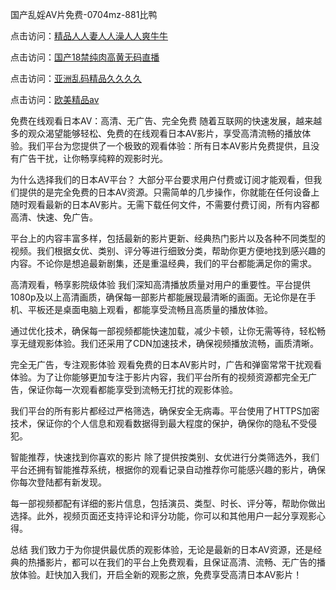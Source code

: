 

国产乱婬AV片免费-0704mz-881比鸭


点击访问：<a href="https://gfd-5xg.pages.dev/">精品人人妻人人澡人人爽牛牛</a>

点击访问：<a href="https://fdhf-454.pages.dev/">国产18禁纯肉高黄无码直播</a>

点击访问：<a href="https://cfad.pages.dev/">亚洲乱码精品久久久久</a>

点击访问：<a href="https://rtj-3zo.pages.dev/">欧美精品aⅴ</a>



免费在线观看日本AV：高清、无广告、完全免费
随着互联网的快速发展，越来越多的观众渴望能够轻松、免费的在线观看日本AV影片，享受高清流畅的播放体验。我们平台为您提供了一个极致的观看体验：所有日本AV影片免费提供，且没有广告干扰，让你畅享纯粹的观影时光。

为什么选择我们的日本AV平台？
大部分平台要求用户付费或订阅才能观看，但我们提供的是完全免费的日本AV资源。只需简单的几步操作，你就能在任何设备上随时观看最新的日本AV影片。无需下载任何文件，不需要付费订阅，所有内容都高清、快速、免广告。

平台上的内容丰富多样，包括最新的影片更新、经典热门影片以及各种不同类型的视频。我们根据女优、类别、评分等进行细致分类，帮助你更方便地找到感兴趣的内容。不论你是想追最新剧集，还是重温经典，我们的平台都能满足你的需求。

高清观看，畅享影院级体验
我们深知高清播放质量对用户的重要性。平台提供1080p及以上高清画质，确保每一部影片都能展现最清晰的画面。无论你是在手机、平板还是桌面电脑上观看，都能享受流畅且高质量的播放体验。

通过优化技术，确保每一部视频都能快速加载，减少卡顿，让你无需等待，轻松畅享无缝观影体验。我们还采用了CDN加速技术，确保视频播放流畅，画质清晰。

完全无广告，专注观影体验
观看免费的日本AV影片时，广告和弹窗常常干扰观看体验。为了让你能够更加专注于影片内容，我们平台所有的视频资源都完全无广告，保证你每一次观看都能享受到流畅无打扰的观影体验。

我们平台的所有影片都经过严格筛选，确保安全无病毒。平台使用了HTTPS加密技术，保证你的个人信息和观看数据得到最大程度的保护，确保你的隐私不受侵犯。

智能推荐，快速找到你喜欢的影片
除了提供按类别、女优进行分类筛选外，我们平台还拥有智能推荐系统，根据你的观看记录自动推荐你可能感兴趣的影片，确保你每次登陆都有新发现。

每一部视频都配有详细的影片信息，包括演员、类型、时长、评分等，帮助你做出选择。此外，视频页面还支持评论和评分功能，你可以和其他用户一起分享观影心得。

总结
我们致力于为你提供最优质的观影体验，无论是最新的日本AV资源，还是经典的热播影片，都可以在我们的平台上免费观看，且保证高清、流畅、无广告的播放体验。赶快加入我们，开启全新的观影之旅，免费享受高清日本AV影片！









<span style="display:none;">[Canonical link](  ）</span>
